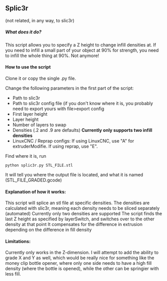 ## Splic3r
(not related, in any way, to slic3r)

##### What does it do?
This script allows you to specify a Z height to change infill densities at. 
If you need to infill a small part of your object at 90% for strength, you need to infill the whole thing at 90%.
Not anymore!

#### How to use the script
Clone it or copy the single .py file.

Change the following parameters in the first part of the script:
* Path to slic3r
* Path to slic3r config file (if you don't know where it is, you probably need to export yours with file>export config
* First layer height
* Layer height
* Number of layers to swap
* Densities (.2 and .9 are defaults) **Currently only supports two infill densities**
* LinuxCNC / Reprap configs: If using LinuxCNC, use "A" for extruderModifie. If using reprap, use "E".

Find where it is, run

    python splic3r.py STL_FILE.stl

It will tell you where the output file is located, and what it is named (STL_FILE_GRADED.gcode)

#### Explanation of how it works:

This script will splice an stl file at specific densities.
The densities are calculated with slic3r, meaning each density needs to be sliced separately (automated)
Currently only two densities are supported
The script finds the last Z height as specified by layerSwitch, and switches over to the other density at that point
It compensates for the difference in extrusion depending on the difference in fill density

#### Limitations:
Currently only works in the Z-dimension.
I will attempt to add the ability to grade X and Y as well, which would be really nice for something like the money clip bottle opener,
where only one side needs to have a high fill density (where the bottle is opened), while the other can be springier with less fill.
